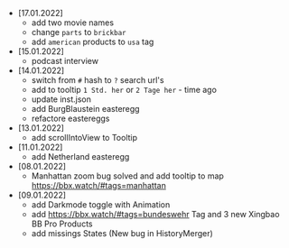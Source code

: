 * [17.01.2022]
  * add two movie names
  * change `parts` to `brickbar`
  * add `american` products to `usa` tag
* [15.01.2022]
  * podcast interview
* [14.01.2022]
  * switch from `#` hash to `?` search url's
  * add to tooltip `1 Std. her` or `2 Tage her` - time ago
  * update inst.json
  * add BurgBlaustein easteregg
  * refactore eastereggs
* [13.01.2022]
  * add scrollIntoView to Tooltip
* [11.01.2022]
  * add Netherland easteregg
* [08.01.2022]
  * Manhattan zoom bug solved and add tooltip to map https://bbx.watch/#tags=manhattan
* [09.01.2022]
  * add Darkmode toggle with Animation
  * add https://bbx.watch/#tags=bundeswehr Tag and 3 new Xingbao BB Pro Products
  * add missings States (New bug in HistoryMerger)
